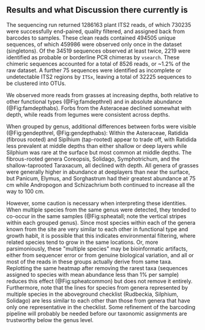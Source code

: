 
## Results and what Discussion there currently is

The sequencing run returned 1286163 plant ITS2 reads, of which 730235 were successfully end-paired, quality filtered, and assigned back from barcodes to samples. These clean reads contained 494505 unique sequences, of which 459986 were observed only once in the dataset (singletons). Of the 34519 sequences observed at least twice, 2219 were identified as probable or borderline PCR chimeras by `vsearch`. These chimeric sequences accounted for a total of 8526 reads, or ~1.2% of the raw dataset. A further 75 sequences were identified as incomplete or undetectable ITS2 regions by `ITSx`, leaving a total of 32225 sequences to be clustered into OTUs.

We observed more reads from grasses at increasing depths, both relative to other functional types (@Fig:famdepthrel) and in absolute abundance (@Fig:famdepthabs). Forbs from the Asteraceae declined somewhat with depth, while reads from legumes were consistent across depths.

When grouped by genus, additional differences between forbs were visible (@Fig:gendepthrel, @Fig:gendepthabs): Within the Asteraceae, Ratidida (fibrous rooted) and Siplhium (tap-rooted) appear to trade off, with Ratidida less prevalent at middle depths than either shallow or deep layers while Silphium was rare at the surface but most common at middle depths. The fibrous-rooted genera Coreopsis, Solidago, Symphotrichum, and the shallow-taprooted Taraxacum, all declined with depth. All genera of grasses were generally higher in abundance at deeplayers than near the surface, but Panicum, Elymus, and Sorghastrum had their greatest abundance at 75 cm while Andropogon and Schizachrium both continued to increase all the way to 100 cm.

However, some caution is necessary when interpreting these identities. When multiple species from the same genus were detected, they tended to co-occur in the same samples (@Fig:spheatall; note the vertical stripes within each grouped genus). Since most species within each of the genera known from the site are very similar to each other in functional type and growth habit, it is possible that this indicates environmental filtering, where related species tend to grow in the same locations. Or, more parsimoniously, these "multiple species" may be bioinformatic artifacts, either from sequencer error or from genuine biological variation, and all or most of the reads in these groups actually derive from same taxa. Replotting the same heatmap after removing the rarest taxa (sequences assigned to species with mean abundance less than 1% per sample) reduces this effect (@Fig:spheatcommon) but does not remove it entirely. Furthermore, note that the lines for species from genera represented by multiple species in the aboveground checklist (Rudbeckia, Silphium, Solidago) are less similar to each other than those from genera that have only one representative in the checklist. Some refinement of the barcoding pipeline will probably be needed before our taxonomic assignments are trustworthy below the genus level.